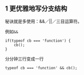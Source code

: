 ## 1 更优雅地写分支结构
秘诀就是多使用：&&／||／三目运算符。

例如`&&`
```
if(typeof cb === 'function') {
    cb();
}
```
分分钟三行变成一行
```
typeof cb === 'function' && cb();
```